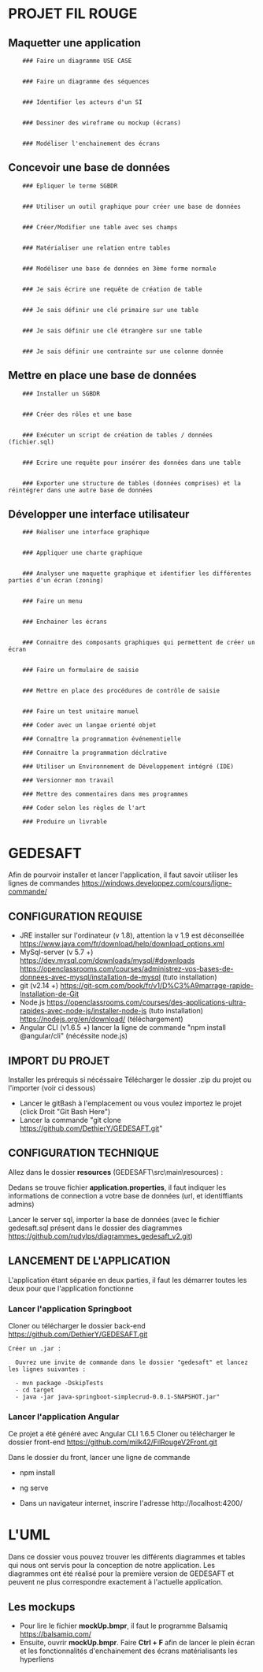 # PROJET FIL ROUGE

## Maquetter une application



        ### Faire un diagramme USE CASE
        
        
        ### Faire un diagramme des séquences
        
        
        ### Identifier les acteurs d'un SI
        
        
        ### Dessiner des wireframe ou mockup (écrans)
        
        
        ### Modéliser l'enchainement des écrans
        
        
        
## Concevoir une base de données



        ### Epliquer le terme SGBDR
        
        
        ### Utiliser un outil graphique pour créer une base de données
        
        
        ### Créer/Modifier une table avec ses champs
        
        
        ### Matérialiser une relation entre tables
        
        
        ### Modéliser une base de données en 3ème forme normale
        
        
        ### Je sais écrire une requête de création de table
        
        
        ### Je sais définir une clé primaire sur une table
        
        
        ### Je sais définir une clé étrangère sur une table
        
        
        ### Je sais définir une contrainte sur une colonne donnée
        
        
        
## Mettre en place une base de données



        ### Installer un SGBDR
        
        
        ### Créer des rôles et une base
        
        
        ### Exécuter un script de création de tables / données (fichier.sql)
        
        
        ### Ecrire une requête pour insérer des données dans une table
        
        
        ### Exporter une structure de tables (données comprises) et la réintégrer dans une autre base de données
        
        
## Développer une interface utilisateur



        ### Réaliser une interface graphique
        
        
        ### Appliquer une charte graphique
        
        
        ### Analyser une maquette graphique et identifier les différentes parties d'un écran (zoning)
        
        
        ### Faire un menu
        
        
        ### Enchainer les écrans
        
        
        ### Connaitre des composants graphiques qui permettent de créer un écran
        
        
        ### Faire un formulaire de saisie
        
        
        ### Mettre en place des procédures de contrôle de saisie
        
        
        ### Faire un test unitaire manuel
        
        ### Coder avec un langae orienté objet
        
        ### Connaître la programmation événementielle
        
        ### Connaitre la programmation déclrative
        
        ### Utiliser un Environnement de Développement intégré (IDE)
        
        ### Versionner mon travail
        
        ### Mettre des commentaires dans mes programmes
        
        ### Coder selon les règles de l'art
        
        ### Produire un livrable
# GEDESAFT

Afin de pourvoir installer et lancer l'application, il faut savoir utiliser les lignes de commandes
https://windows.developpez.com/cours/ligne-commande/

## CONFIGURATION REQUISE

- JRE installer sur l'ordinateur (v 1.8), attention la v 1.9 est déconseillée
https://www.java.com/fr/download/help/download_options.xml
- MySql-server (v 5.7 +)
https://dev.mysql.com/downloads/mysql/#downloads
https://openclassrooms.com/courses/administrez-vos-bases-de-donnees-avec-mysql/installation-de-mysql (tuto installation)
- git (v2.14 +) 
https://git-scm.com/book/fr/v1/D%C3%A9marrage-rapide-Installation-de-Git
- Node.js 
https://openclassrooms.com/courses/des-applications-ultra-rapides-avec-node-js/installer-node-js (tuto installation)
https://nodejs.org/en/download/ (téléchargement)
- Angular CLI (v1.6.5 +)
lancer la ligne de commande "npm install @angular/cli" (nécéssite node.js)

## IMPORT DU PROJET

Installer les prérequis si nécéssaire
Télécharger le dossier .zip du projet 
ou l'importer (voir ci dessous)
 - Lancer le gitBash à l'emplacement ou vous voulez importez le projet (click Droit "Git Bash Here")
 - Lancer la commande "git clone https://github.com/DethierY/GEDESAFT.git"
 
## CONFIGURATION TECHNIQUE

Allez dans le dossier **resources** (GEDESAFT\src\main\resources) : 

Dedans se trouve fichier **application.properties**, il faut indiquer les informations de connection a votre base de données (url, et identiffiants admins) 

Lancer le server sql, 
importer la base de données (avec le fichier gedesaft.sql présent dans le dossier des diagrammes https://github.com/rudylps/diagrammes_gedesaft_v2.git)

## LANCEMENT DE L'APPLICATION

L'application étant séparée en deux parties, il faut les démarrer toutes les deux pour que l'application fonctionne

### Lancer l'application Springboot
Cloner ou télécharger le dossier back-end https://github.com/DethierY/GEDESAFT.git
  
    Créer un .jar : 
    
      Ouvrez une invite de commande dans le dossier "gedesaft" et lancez les lignes suivantes :
      
      - mvn package -DskipTests
      - cd target
      - java -jar java-springboot-simplecrud-0.0.1-SNAPSHOT.jar"
	  
### Lancer l'application Angular
Ce projet a été généré avec Angular CLI 1.6.5
Cloner ou télécharger le dossier front-end https://github.com/milk42/FilRougeV2Front.git

Dans le dossier du front, lancer une ligne de commande
 - npm install
 - ng serve
 
- Dans un navigateur internet, inscrire l'adresse http://localhost:4200/
	

# L'UML

Dans ce dossier vous pouvez trouver les différents diagrammes et tables qui nous ont servis pour la conception de notre application.
Les diagrammes ont été réalisé pour la première version de GEDESAFT et peuvent ne plus correspondre exactement à l'actuelle application.

## Les mockups

- Pour lire le fichier **mockUp.bmpr**, il faut le programme Balsamiq
https://balsamiq.com/
- Ensuite, ouvrir **mockUp.bmpr**.
Faire **Ctrl + F** afin de lancer le plein écran et les fonctionnalités d'enchainement des écrans matérialisants les hyperliens
